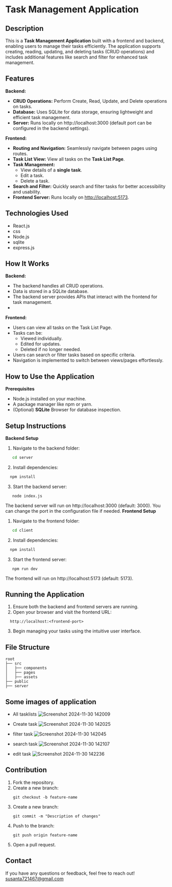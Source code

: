 # Task Management Application

## Description
This is a **Task Management Application** built with a frontend and backend, enabling users to manage their tasks efficiently. The application supports creating, reading, updating, and deleting tasks (CRUD operations) and includes additional features like search and filter for enhanced task management.

## Features
  **Backend:**
- **CRUD Operations:** Perform Create, Read, Update, and Delete operations on tasks.
- **Database:** Uses SQLite for data storage, ensuring lightweight and efficient task management.
- **Server:** Runs locally on http://localhost:3000 (default port can be configured in the backend settings).


  
**Frontend:**
- **Routing and Navigation:** Seamlessly navigate between pages using routes.
- **Task List View:** View all tasks on the **Task List Page**.
- **Task Management:**
    - View details of a **single task**.
    - Edit a task.
    - Delete a task.
- **Search and Filter:** Quickly search and filter tasks for better accessibility and usability.
- **Frontend Server:** Runs locally on [http://localhost:5173](http://localhost:5173/).

## Technologies Used
- React.js
- css
- Node.js
- sqlite
- express.js
  

## How It Works

**Backend:**

  - The backend handles all CRUD operations.
  - Data is stored in a SQLite database.
  - The backend server provides APIs that interact with the frontend for task management.
  - 
**Frontend:**
  - Users can view all tasks on the Task List Page.
  - Tasks can be:
    - Viewed individually.
    - Edited for updates.
    - Deleted if no longer needed.
  - Users can search or filter tasks based on specific criteria.
  - Navigation is implemented to switch between views/pages effortlessly.

## How to Use the Application
**Prerequisites**
  - Node.js installed on your machine.
  - A package manager like npm or yarn.
  - (Optional) **SQLite** Browser for database inspection.

## Setup Instructions
 **Backend Setup**
 1. Navigate to the backend folder:
``` bash
   cd server
```
2. Install dependencies:
``` bash
  npm install
```
3. Start the backend server:
```
   node index.js
```
The backend server will run on http://localhost:3000 (default: 3000). You can change the port in the configuration file if needed.
 **Frontend Setup**
 1. Navigate to the frontend folder:
``` bash
   cd client
```
2. Install dependencies:
``` bash
  npm install
```
3. Start the frontend server:
```
   npm run dev
```
The frontend will run on http://localhost:5173 (default: 5173).

 ## Running the Application
  1. Ensure both the backend and frontend servers are running.
  2. Open your browser and visit the frontend URL:
  ```
    http://localhost:<frontend-port>
  ```
  3. Begin managing your tasks using the intuitive user interface.

## File Structure
```
root
├── src
│   ├── components
│   ├── pages
│   ├── assets
├── public
├── server
```

## Some images of application
  -  All tasklists
![Screenshot 2024-11-30 142009](https://github.com/user-attachments/assets/767b3756-85a1-4695-a650-6fed16cb5a16)

  - Create task
![Screenshot 2024-11-30 142025](https://github.com/user-attachments/assets/c4473b88-705e-4603-85ea-67fe551d01ed)

  - filter task
![Screenshot 2024-11-30 142045](https://github.com/user-attachments/assets/96ee3ec1-7868-4dc8-9876-78082a51f287)

  - search task
![Screenshot 2024-11-30 142107](https://github.com/user-attachments/assets/1dedc2d5-55fe-4643-a138-d21c9eb18b21)

  - edit task
![Screenshot 2024-11-30 142236](https://github.com/user-attachments/assets/15e45c39-e166-4667-894b-3bee8399e4c7)

## Contribution
 1. Fork the repository.
 2. Create a new branch:
    ```
    git checkout -b feature-name
    ```
 3. Create a new branch:
    ```
    git commit -m "Description of changes"
    ```
 4. Push to the branch:
    ```
    git push origin feature-name
    ```
5. Open a pull request.

## Contact
If you have any questions or feedback, feel free to reach out! susanta721467@gmail.com
